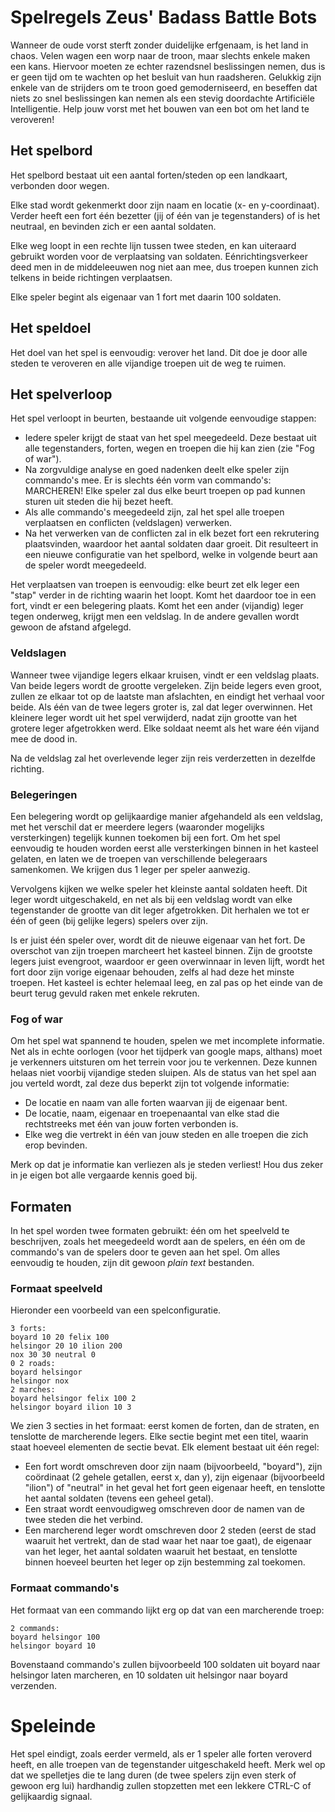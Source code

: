 
# Spelregels Zeus' Badass Battle Bots

Wanneer de oude vorst sterft zonder duidelijke erfgenaam, is het land in chaos.
Velen wagen een worp naar de troon, maar slechts enkele maken een kans.
Hiervoor moeten ze echter razendsnel beslissingen nemen, dus is er geen tijd om
te wachten op het besluit van hun raadsheren. Gelukkig zijn enkele van de
strijders om te troon goed gemoderniseerd, en beseffen dat niets zo snel
beslissingen kan nemen als een stevig doordachte Artificiële Intelligentie.
Help jouw vorst met het bouwen van een bot om het land te veroveren!

## Het spelbord

Het spelbord bestaat uit een aantal forten/steden op een landkaart, verbonden
door wegen.

Elke stad wordt gekenmerkt door zijn naam en locatie (x- en y-coordinaat).
Verder heeft een fort één bezetter (jij of één van je tegenstanders) of is het
neutraal, en bevinden zich er een aantal soldaten.

Elke weg loopt in een rechte lijn tussen twee steden, en kan uiteraard gebruikt
worden voor de verplaatsing van soldaten. Eénrichtingsverkeer deed men in de
middeleeuwen nog niet aan mee, dus troepen kunnen zich telkens in beide
richtingen verplaatsen.

Elke speler begint als eigenaar van 1 fort met daarin 100 soldaten.

## Het speldoel

Het doel van het spel is eenvoudig: verover het land. Dit doe je door alle
steden te veroveren en alle vijandige troepen uit de weg te ruimen.

## Het spelverloop

Het spel verloopt in beurten, bestaande uit volgende eenvoudige stappen:
- Iedere speler krijgt de staat van het spel meegedeeld. Deze bestaat uit alle
  tegenstanders, forten, wegen en troepen die hij kan zien (zie "Fog of war").
- Na zorgvuldige analyse en goed nadenken deelt elke speler zijn commando's
  mee. Er is slechts één vorm van commando's: MARCHEREN! Elke speler zal dus
  elke beurt troepen op pad kunnen sturen uit steden die hij bezet heeft.
- Als alle commando's meegedeeld zijn, zal het spel alle troepen verplaatsen en
  conflicten (veldslagen) verwerken.
- Na het verwerken van de conflicten zal in elk bezet fort een rekrutering
  plaatsvinden, waardoor het aantal soldaten daar groeit. Dit resulteert in een
  nieuwe configuratie van het spelbord, welke in volgende beurt aan de speler
  wordt meegedeeld.

Het verplaatsen van troepen is eenvoudig: elke beurt zet elk leger een "stap"
verder in de richting waarin het loopt. Komt het daardoor toe in een fort,
vindt er een belegering plaats. Komt het een ander (vijandig) leger tegen
onderweg, krijgt men een veldslag. In de andere gevallen wordt gewoon de
afstand afgelegd.

### Veldslagen

Wanneer twee vijandige legers elkaar kruisen, vindt er een veldslag plaats. Van
beide legers wordt de grootte vergeleken. Zijn beide legers even groot, zullen
ze elkaar tot op de laatste man afslachten, en eindigt het verhaal voor beide.
Als één van de twee legers groter is, zal dat leger overwinnen. Het kleinere
leger wordt uit het spel verwijderd, nadat zijn grootte van het grotere leger
afgetrokken werd. Elke soldaat neemt als het ware één vijand mee de dood in.

Na de veldslag zal het overlevende leger zijn reis verderzetten in dezelfde
richting.

### Belegeringen

Een belegering wordt op gelijkaardige manier afgehandeld als een veldslag, met
het verschil dat er meerdere legers (waaronder mogelijks versterkingen)
tegelijk kunnen toekomen bij een fort. Om het spel eenvoudig te houden worden
eerst alle versterkingen binnen in het kasteel gelaten, en laten we de troepen
van verschillende belegeraars samenkomen. We krijgen dus 1 leger per speler
aanwezig.

Vervolgens kijken we welke speler het kleinste aantal soldaten heeft. Dit leger
wordt uitgeschakeld, en net als bij een veldslag wordt van elke tegenstander de
grootte van dit leger afgetrokken. Dit herhalen we tot er één of geen (bij
gelijke legers) spelers over zijn.

Is er juist één speler over, wordt dit de nieuwe eigenaar van het fort. De
overschot van zijn troepen marcheert het kasteel binnen. Zijn de grootste
legers juist evengroot, waardoor er geen overwinnaar in leven lijft, wordt het
fort door zijn vorige eigenaar behouden, zelfs al had deze het minste troepen.
Het kasteel is echter helemaal leeg, en zal pas op het einde van de beurt terug
gevuld raken met enkele rekruten.

### Fog of war

Om het spel wat spannend te houden, spelen we met incomplete informatie. Net
als in echte oorlogen (voor het tijdperk van google maps, althans) moet je
verkenners uitsturen om het terrein voor jou te verkennen. Deze kunnen helaas
niet voorbij vijandige steden sluipen. Als de status van het spel aan jou
verteld wordt, zal deze dus beperkt zijn tot volgende informatie:

- De locatie en naam van alle forten waarvan jij de eigenaar bent.
- De locatie, naam, eigenaar en troepenaantal van elke stad die rechtstreeks
  met één van jouw forten verbonden is.
- Elke weg die vertrekt in één van jouw steden en alle troepen die zich erop
  bevinden.

Merk op dat je informatie kan verliezen als je steden verliest! Hou dus zeker
in je eigen bot alle vergaarde kennis goed bij.

## Formaten

In het spel worden twee formaten gebruikt: één om het speelveld te beschrijven,
zoals het meegedeeld wordt aan de spelers, en één om de commando's van de
spelers door te geven aan het spel. Om alles eenvoudig te houden, zijn dit
gewoon *plain text* bestanden.

### Formaat speelveld

Hieronder een voorbeeld van een spelconfiguratie.

    3 forts:
    boyard 10 20 felix 100
    helsingor 20 10 ilion 200
    nox 30 30 neutral 0
    0 2 roads:
    boyard helsingor
    helsingor nox
    2 marches: 
    boyard helsingor felix 100 2
    helsingor boyard ilion 10 3

We zien 3 secties in het formaat: eerst komen de forten, dan de straten, en
tenslotte de marcherende legers. Elke sectie begint met een titel, waarin staat
hoeveel elementen de sectie bevat. Elk element bestaat uit één regel:

- Een fort wordt omschreven door zijn naam (bijvoorbeeld, "boyard"), zijn
  coördinaat (2 gehele getallen, eerst x, dan y), zijn eigenaar (bijvoorbeeld
  "ilion") of "neutral" in het geval het fort geen eigenaar heeft, en tenslotte
  het aantal soldaten (tevens een geheel getal).
- Een straat wordt eenvoudigweg omschreven door de namen van de twee steden die
  het verbind.
- Een marcherend leger wordt omschreven door 2 steden (eerst de stad waaruit
  het vertrekt, dan de stad waar het naar toe gaat), de eigenaar van het leger,
  het aantal soldaten waaruit het bestaat, en tenslotte binnen hoeveel beurten
  het leger op zijn bestemming zal toekomen.

### Formaat commando's

Het formaat van een commando lijkt erg op dat van een marcherende troep:

    2 commands:
    boyard helsingor 100
    helsingor boyard 10

Bovenstaand commando's zullen bijvoorbeeld 100 soldaten uit boyard naar
helsingor laten marcheren, en 10 soldaten uit helsingor naar boyard verzenden.

# Speleinde

Het spel eindigt, zoals eerder vermeld, als er 1 speler alle forten veroverd
heeft, en alle troepen van de tegenstander uitgeschakeld heeft. Merk wel op dat
we spelletjes die te lang duren (de twee spelers zijn even sterk of gewoon erg
lui) hardhandig zullen stopzetten met een lekkere CTRL-C of gelijkaardig
signaal.

